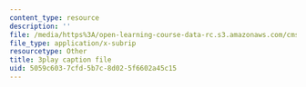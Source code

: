 ```yaml
---
content_type: resource
description: ''
file: /media/https%3A/open-learning-course-data-rc.s3.amazonaws.com/cms-608-game-design-spring-2014/5059c6037cfd5b7c8d025f6602a45c15_1506653.vtt
file_type: application/x-subrip
resourcetype: Other
title: 3play caption file
uid: 5059c603-7cfd-5b7c-8d02-5f6602a45c15
---
```

